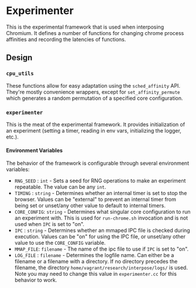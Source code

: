 # Experimenter
This is the experimental framework that is used when interposing Chromium. It defines a number of functions for changing chrome process affinities and recording the latencies of functions.

## Design
### `cpu_utils`
These functions allow for easy adaptation using the `sched_affinity` API. They're mostly convenience wrappers, except for `set_affinity_permute` which generates a random permutation of a specified core configuration.

### `experimenter`
This is the meat of the experimental framework. It provides initialization of an experiment (setting a timer, reading in env vars, initializing the logger, etc.).

#### Environment Variables
The behavior of the framework is configurable through several environment variables:
- `RNG_SEED` : `int` - Sets a seed for RNG operations to make an experiment repeatable. The value can be any `int`.
- `TIMING` : `string` - Determines whether an internal timer is set to stop the browser. Values can be "external" to prevent an internal timer from being set or unset/any other value to default to internal timers.
- `CORE_CONFIG`: `string` - Determines what singular core configuration to run an experiment with. This is used for `run-chrome.sh` invocation and is not used when `IPC` is set to "on".
- `IPC` : `string` - Determines whether an mmaped IPC file is checked during execution. Values can be "on" for using the IPC file, or unset/any other value to use the `CORE_CONFIG` variable.
- `MMAP_FILE`: `filename` - The name of the ipc file to use if `IPC` is set to "on".
- `LOG_FILE` : `filename` - Determines the logfile name. Can either be a filename or a filename with a directory. If no directory precedes the filename, the directory `home/vagrant/research/interpose/logs/` is used. Note you may need to change this value in `experimenter.cc` for this behavior to work.


